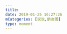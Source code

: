 ```yaml
---
title: 
date: 2019-01-25 16:27:26
mCategories: [说说,朋友圈]
type: moment
---
```


<div id="pics-20190125162726"></div>

<script>
var data = [
    {"link": "2019-01-25_000000.jpeg", "type": "shuoshuo"},
    {"link": "2019-01-25_000001.jpeg", "type": "shuoshuo"},
    {"link": "2019-01-25_000002.jpeg", "type": "shuoshuo"}
];
picsRender(data, "pics-20190125162726");
</script>
